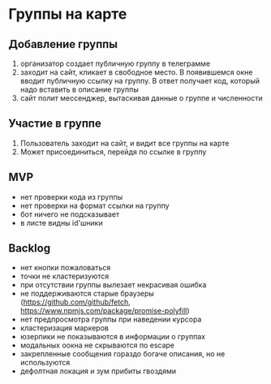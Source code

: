 # Группы на карте

## Добавление группы

1. организатор создает публичную группу в телеграмме
2. заходит на сайт, кликает в свободное место. В появившемся окне вводит публичную ссылку на группу. В ответ получает код, который надо вставить в описание группы
3. сайт полит мессенджер, вытаскивая данные о группе и численности

## Участие в группе

1. Пользователь заходит на сайт, и видит все группы на карте
2. Может присоединиться, перейдя по ссылке в группу

## MVP

- нет проверки кода из группы
- нет проверки на формат ссылки на группу
- бот ничего не подсказывает
- в листе видны id'шники

## Backlog

- нет кнопки пожаловаться
- точки не кластеризуются
- при отсутствии группы вылезает некрасивая ошибка
- не поддерживаются старые браузеры (https://github.com/github/fetch, https://www.npmjs.com/package/promise-polyfill)
- нет предпросмотра группы при наведении курсора
- кластеризация маркеров
- юзерпики не показываются в информации о группах
- модальных оокна не скрываются по escape
- закрепленные сообщения гораздо богаче описания, но не используются
- дефолтная локация и зум прибиты гвоздями
